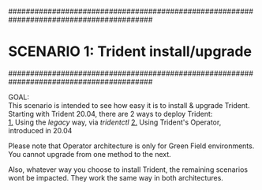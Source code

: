 #########################################################################################
# SCENARIO 1: Trident install/upgrade
#########################################################################################

GOAL:  
This scenario is intended to see how easy it is to install & upgrade Trident.  
Starting with Trident 20.04, there are 2 ways to deploy Trident:  
[1.](1_Tridentctl) Using the _legacy_ way, via _tridentctl_
[2.](2_Operator) Using Trident's Operator, introduced in 20.04  

Please note that Operator architecture is only for Green Field environments. You cannot upgrade from one method to the next.

Also, whatever way you choose to install Trident, the remaining scenarios wont be impacted. They work the same way in both architectures.